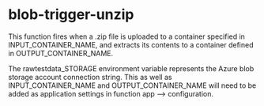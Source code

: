 # blob-trigger-unzip

This function fires when a .zip file is uploaded to a container specified in INPUT_CONTAINER_NAME, and extracts its contents to a container 
defined in OUTPUT_CONTAINER_NAME.

The rawtestdata_STORAGE environment variable represents the Azure blob storage account connection string. This as well as INPUT_CONTAINER_NAME and 
OUTPUT_CONTAINER_NAME will need to be added as application settings in function app --> configuration.
